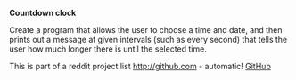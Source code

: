 **Countdown clock**

Create a program that allows the user to choose a time and date, and then prints out a message at given intervals (such as every second) that tells the user how much longer there is until the selected time.

This is part of a reddit project list http://github.com - automatic!
[GitHub](http://github.com)
